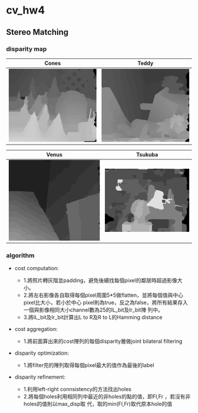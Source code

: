 # cv_hw4

## Stereo Matching

### disparity map

| Cones  | Teddy |
| :--------------------------: | :-------------------------: |
| ![](Cones.png) | ![](Teddy.png) |

| Venus  | Tsukuba |
| :--------------------------: | :-------------------------: |
| ![](Venus.png) | ![](Tsukuba.png) |

### algorithm

* cost computation:
  * 1.將照片轉灰階並padding，避免後續找每個pixel的鄰居時超過影像大小。
  * 2.將左右影像各自取得每個pixel周圍5*5做flatten，並將每個值與中心pixel比大小，若小於中心
     pixel則為true，反之為false，將所有結果存入一個與影像相同大小channel數為25的IL_bit及Ir_bit陣
     列中。
  * 3.將IL_bit及Ir_bit計算出L to R及R to L的Hamming distance
  
* cost aggregation:
  * 1.將前面算出來的cost陣列的每個disparity層做joint bilateral filtering
  
* disparity optimization:
  * 1.將filter完的陣列取得每個pixel最大的值作為最後的label
  
* disparity refinement:
  * 1.利用left-right connsistency的方法找出holes
  * 2.將每個holes利用相同列中最近的非holes的點的值，即Fl,Fr ，若沒有非holes的值則以max_disp取
    代，取的min(Fl,Fr)取代原本hole的值

